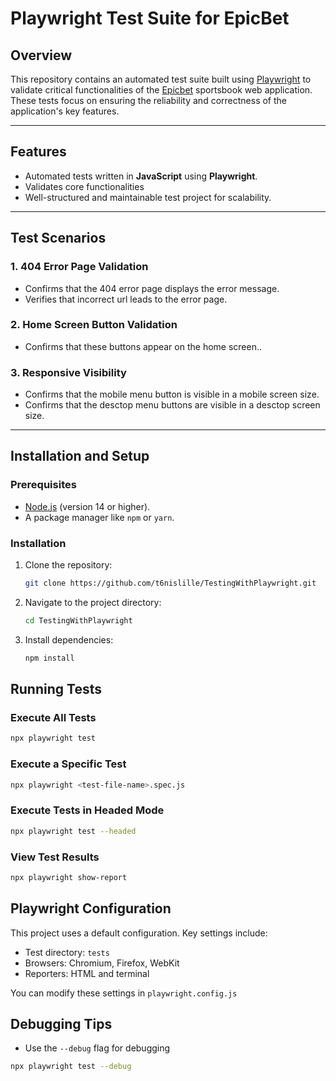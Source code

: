 # Playwright Test Suite for EpicBet

## Overview
This repository contains an automated test suite built using [Playwright](https://playwright.dev/) to validate critical functionalities of the [Epicbet](https://www.epicbet.com/) sportsbook web application. These tests focus on ensuring the reliability and correctness of the application's key features.

---

## Features
- Automated tests written in **JavaScript** using **Playwright**.
- Validates core functionalities 
- Well-structured and maintainable test project for scalability.

---

## Test Scenarios
### 1. **404 Error Page Validation**
   - Confirms that the 404 error page displays the error message.
   - Verifies that incorrect url leads to the error page.

### 2. **Home Screen Button Validation**
   - Confirms that these buttons appear on the home screen..

### 3. **Responsive Visibility**
   - Confirms that the mobile menu button is visible in a mobile screen size.
   - Confirms that the desctop menu buttons are visible in a desctop screen size.

---

## Installation and Setup

### Prerequisites
- [Node.js](https://nodejs.org/) (version 14 or higher).
- A package manager like `npm` or `yarn`.

### Installation
1. Clone the repository:
   ```bash
   git clone https://github.com/t6nislille/TestingWithPlaywright.git

2. Navigate to the project directory:
    ```bash 
    cd TestingWithPlaywright

3. Install dependencies:
   ```bash
   npm install
    ```

## Running Tests
### Execute All Tests
```bash
npx playwright test
```
### Execute a Specific Test
```bash
npx playwright <test-file-name>.spec.js
```
### Execute Tests in Headed Mode
```bash
npx playwright test --headed
```
### View Test Results
```bash
npx playwright show-report
```

## Playwright Configuration
This project uses a default configuration. Key settings include:

- Test directory: `tests`
- Browsers: Chromium, Firefox, WebKit
- Reporters: HTML and terminal

You can modify these settings in `playwright.config.js`

## Debugging Tips
- Use the `--debug` flag for debugging
```bash
npx playwright test --debug